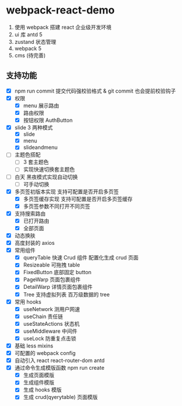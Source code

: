 # webpack-react-demo

1. 使用 webpack 搭建 react 企业级开发环境
2. ui 库 antd 5
3. zustand 状态管理
4. webpack 5
5. cms (待完善)

## <a id="支持功能">支持功能</a>

- [x] npm run commit 提交代码强校验格式 & git commit 也会提前校验钩子
- [x] 权限
  - [x] menu 展示路由
  - [x] 路由权限
  - [x] 按钮权限 AuthButton
- [x] slide 3 两种模式
  - [x] slide
  - [x] menu
  - [x] slideandmenu
- [ ] 主题色搭配
  - [ ] 3 套主题色
  - [ ] 实现快速切换套主题色
- [ ] 白天 黑夜模式实现自动切换
  - [ ] 可手动切换
- [x] 多页签初版本实现 支持可配置是否开启多页签
  - [x] 多页签缓存实现 支持可配置是否开启多页签缓存
  - [x] 多页签参数不同打开不同页签
- [x] 支持搜索路由
  - [x] 已打开路由
  - [x] 全部页面
- [x] 动态换肤
- [x] 高度封装的 axios
- [x] 常用组件
  - [x] queryTable 快速 Crud 组件 配置化生成 crud 页面
  - [x] Resizeable 可拖拽 table
  - [x] FixedButton 底部固定 button
  - [x] PageWarp 页面包裹组件
  - [x] DetailWarp 详情页面包裹组件
  - [x] Tree 支持虚拟列表 百万级数据的 tree
- [x] 常用 hooks
  - [x] useNetwork 测用户网速
  - [x] useChain 责任链
  - [x] useStateActions 状态机
  - [x] useMiddleware 中间件
  - [x] useLock 防重复点击锁
- [x] 基础 less mixins
- [x] 可配置的 webpack config
- [x] 自动引入 react react-router-dom antd
- [x] 通过命令生成模版函数 npm run create
  - [x] 生成页面模版
  - [x] 生成组件模版
  - [x] 生成 hooks 模版
  - [x] 生成 crud(qyerytable) 页面模版
